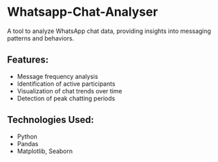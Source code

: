 # Whatsapp-Chat-Analyser

A tool to analyze WhatsApp chat data, providing insights into messaging patterns and behaviors.

## Features:

* Message frequency analysis
* Identification of active participants
* Visualization of chat trends over time
* Detection of peak chatting periods

## Technologies Used:

* Python
* Pandas
* Matplotlib, Seaborn
